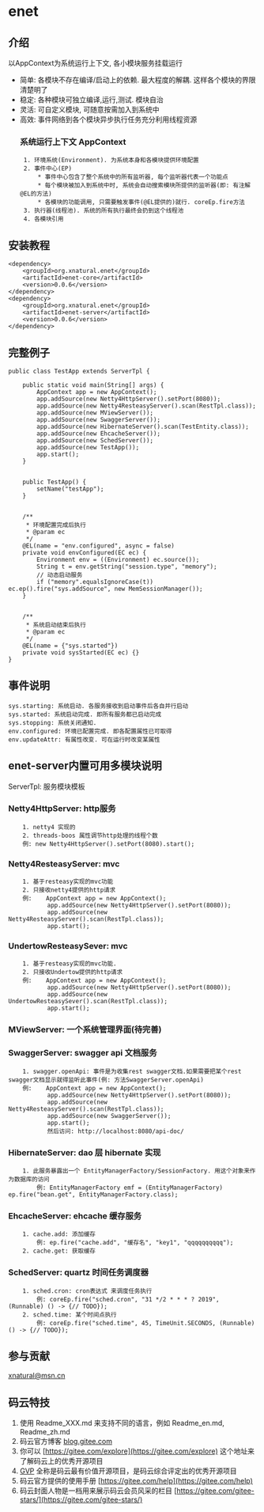 # enet

## 介绍
 以AppContext为系统运行上下文, 各小模块服务挂载运行
 
 * 简单: 各模块不存在编译/启动上的依赖. 最大程度的解耦. 这样各个模块的界限清楚明了
 * 稳定: 各种模块可独立编译,运行,测试. 模块自治
 * 灵活: 可自定义模块, 可随意按需加入到系统中
 * 高效: 事件网络到各个模块异步执行任务充分利用线程资源
    ### 系统运行上下文 AppContext
        1. 环境系统(Environment). 为系统本身和各模块提供环境配置
        2. 事件中心(EP)
            * 事件中心包含了整个系统中的所有监听器, 每个监听器代表一个功能点
            * 每个模块被加入到系统中时, 系统会自动搜索模块所提供的监听器(即: 有注解@EL的方法)
            * 各模块的功能调用, 只需要触发事件(@EL提供的)就行. coreEp.fire方法
        3. 执行器(线程池). 系统的所有执行最终会扔到这个线程池
        4. 各模块引用


## 安装教程
```
<dependency>
    <groupId>org.xnatural.enet</groupId>
    <artifactId>enet-core</artifactId>
    <version>0.0.6</version>
</dependency>
<dependency>
    <groupId>org.xnatural.enet</groupId>
    <artifactId>enet-server</artifactId>
    <version>0.0.6</version>
</dependency>
```

## 完整例子
```
public class TestApp extends ServerTpl {

    public static void main(String[] args) {
        AppContext app = new AppContext();
        app.addSource(new Netty4HttpServer().setPort(8080));
        app.addSource(new Netty4ResteasyServer().scan(RestTpl.class));
        app.addSource(new MViewServer());
        app.addSource(new SwaggerServer());
        app.addSource(new HibernateServer().scan(TestEntity.class));
        app.addSource(new EhcacheServer());
        app.addSource(new SchedServer());
        app.addSource(new TestApp());
        app.start();
    }


    public TestApp() {
        setName("testApp");
    }


    /**
     * 环境配置完成后执行
     * @param ec
     */
    @EL(name = "env.configured", async = false)
    private void envConfigured(EC ec) {
        Environment env = ((Environment) ec.source());
        String t = env.getString("session.type", "memory");
        // 动态启动服务
        if ("memory".equalsIgnoreCase(t)) ec.ep().fire("sys.addSource", new MemSessionManager());
    }
    
    
    /**
     * 系统启动结束后执行
     * @param ec
     */
    @EL(name = {"sys.started"})
    private void sysStarted(EC ec) {}
}

```

## 事件说明
    sys.starting: 系统启动. 各服务接收到启动事件后各自并行启动
    sys.started: 系统启动完成. 即所有服务都已启动完成
    sys.stopping: 系统关闭通知.
    env.configured: 环境已配置完成. 即各配置属性已可取得
    env.updateAttr: 有属性改变. 可在运行时改变某属性


## enet-server内置可用多模块说明
ServerTpl: 服务模块模板
  
   ### Netty4HttpServer: http服务
        1. netty4 实现的
        2. threads-boos 属性调节http处理的线程个数
        例: new Netty4HttpServer().setPort(8080).start();
        
   ### Netty4ResteasyServer: mvc
        1. 基于resteasy实现的mvc功能
        2. 只接收netty4提供的http请求
        例:    AppContext app = new AppContext();
               app.addSource(new Netty4HttpServer().setPort(8080));
               app.addSource(new Netty4ResteasyServer().scan(RestTpl.class));
               app.start();
               
   ### UndertowResteasySever: mvc
        1. 基于resteasy实现的mvc功能.
        2. 只接收Undertow提供的http请求
        例:    AppContext app = new AppContext();
               app.addSource(new Netty4HttpServer().setPort(8080));
               app.addSource(new UndertowResteasySever().scan(RestTpl.class));
               app.start();
               
   ### MViewServer: 一个系统管理界面(待完善)
   
   ### SwaggerServer: swagger api 文档服务
        1. swagger.openApi: 事件是为收集rest swagger文档.如果需要把某个rest swagger文档显示就得监听此事件(例: 方法SwaggerServer.openApi)
        例:    AppContext app = new AppContext();
               app.addSource(new Netty4HttpServer().setPort(8080));
               app.addSource(new Netty4ResteasyServer().scan(RestTpl.class));
               app.addSource(new SwaggerServer());
               app.start();
               然后访问: http://localhost:8080/api-doc/
               
   ### HibernateServer: dao 层 hibernate 实现
        1. 此服务暴露出一个 EntityManagerFactory/SessionFactory. 用这个对象来作为数据库的访问
            例: EntityManagerFactory emf = (EntityManagerFactory) ep.fire("bean.get", EntityManagerFactory.class);
   ### EhcacheServer: ehcache 缓存服务
        1. cache.add: 添加缓存
            例: ep.fire("cache.add", "缓存名", "key1", "qqqqqqqqqq");
        2. cache.get: 获取缓存
        
   ### SchedServer: quartz 时间任务调度器
        1. sched.cron: cron表达式 来调度任务执行
            例: coreEp.fire("sched.cron", "31 */2 * * * ? 2019", (Runnable) () -> {// TODO});
        2. sched.time: 某个时间点执行
            例: coreEp.fire("sched.time", 45, TimeUnit.SECONDS, (Runnable) () -> {// TODO});

## 参与贡献

xnatural@msn.cn


## 码云特技

1. 使用 Readme\_XXX.md 来支持不同的语言，例如 Readme\_en.md, Readme\_zh.md
2. 码云官方博客 [blog.gitee.com](https://blog.gitee.com)
3. 你可以 [https://gitee.com/explore](https://gitee.com/explore) 这个地址来了解码云上的优秀开源项目
4. [GVP](https://gitee.com/gvp) 全称是码云最有价值开源项目，是码云综合评定出的优秀开源项目
5. 码云官方提供的使用手册 [https://gitee.com/help](https://gitee.com/help)
6. 码云封面人物是一档用来展示码云会员风采的栏目 [https://gitee.com/gitee-stars/](https://gitee.com/gitee-stars/)